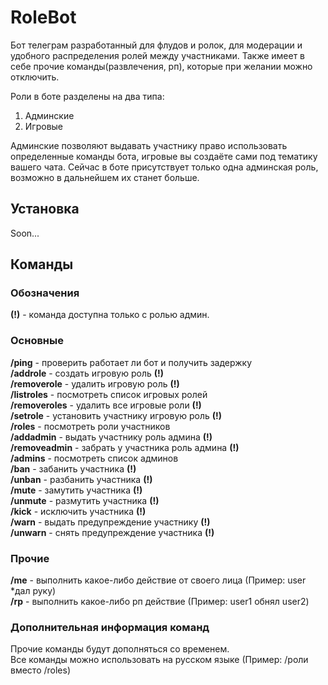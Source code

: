 # RoleBot
Бот телеграм разработанный для флудов и ролок, для модерации и удобного распределения ролей между участниками. Также имеет в себе прочие команды(развлечения, рп), которые при желании можно отключить.

Роли в боте разделены на два типа:
1. Админские
2. Игровые

Админские позволяют выдавать участнику право использовать определенные команды бота, игровые вы создаёте сами под тематику вашего чата. Сейчас в боте присутствует только одна админская роль, возможно в дальнейшем их станет больше.
## Установка
Soon...

## Команды
### Обозначения
**(!)** - команда доступна только с ролью админ.

### Основные
**/ping** - проверить работает ли бот и получить задержку  
**/addrole** - создать игровую роль **(!)**  
**/removerole** - удалить игровую роль **(!)**  
**/listroles** - посмотреть список игровых ролей  
**/removeroles** - удалить все игровые роли **(!)**  
**/setrole** - установить участнику игровую роль **(!)**  
**/roles** - посмотреть роли участников  
**/addadmin** - выдать участнику роль админа **(!)**  
**/removeadmin** - забрать у участника роль админа  **(!)**  
**/admins** - посмотреть список админов  
**/ban** - забанить участника **(!)**  
**/unban** - разбанить участника **(!)**  
**/mute** - замутить участника **(!)**  
**/unmute** - размутить участника **(!)**  
**/kick** - исключить участника **(!)**  
**/warn** - выдать предупреждение участнику **(!)**  
**/unwarn** - снять предупреждение участника **(!)**  

### Прочие
**/me** - выполнить какое-либо действие от своего лица (Пример: user *дал руку)  
**/rp** - выполнить какое-либо рп действие (Пример: user1 обнял user2)  

### Дополнительная информация команд
Прочие команды будут дополняться со временем.  
Все команды можно использовать на русском языке (Пример: /роли вместо /roles)
